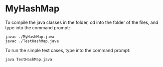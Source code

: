 # MyHashMap

To compile the java classes in the folder, cd into the folder of the files, and type into the command prompt:

```
javac ./MyHashMap.java
javac ./TestHashMap.java
```

To run the simple test cases, type into the command prompt:

```
java TestHashMap.java
```
